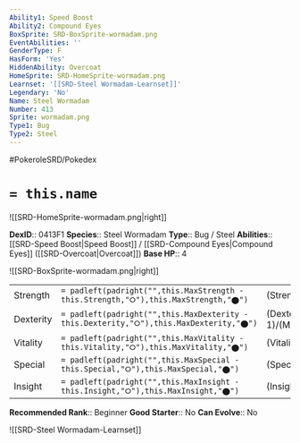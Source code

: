 ```yaml
---
Ability1: Speed Boost
Ability2: Compound Eyes
BoxSprite: SRD-BoxSprite-wormadam.png
EventAbilities: ''
GenderType: F
HasForm: 'Yes'
HiddenAbility: Overcoat
HomeSprite: SRD-HomeSprite-wormadam.png
Learnset: '[[SRD-Steel Wormadam-Learnset]]'
Legendary: 'No'
Name: Steel Wormadam
Number: 413
Sprite: wormadam.png
Type1: Bug
Type2: Steel
---
```


#PokeroleSRD/Pokedex

# `= this.name`

![[SRD-HomeSprite-wormadam.png|right]]

**DexID**:: 0413F1
**Species**:: Steel Wormadam
**Type**:: Bug / Steel
**Abilities**:: [[SRD-Speed Boost|Speed Boost]] / [[SRD-Compound Eyes|Compound Eyes]] ([[SRD-Overcoat|Overcoat]])
**Base HP**:: 4

![[SRD-BoxSprite-wormadam.png|right]]

|           |                                                                                        |                                          |
| --------- | -------------------------------------------------------------------------------------- | ---------------------------------------- |
| Strength  | `= padleft(padright("",this.MaxStrength - this.Strength,"⭘"),this.MaxStrength,"⬤")`    | (Strength::2)/(MaxStrength::4)   |
| Dexterity | `= padleft(padright("",this.MaxDexterity - this.Dexterity,"⭘"),this.MaxDexterity,"⬤")` | (Dexterity:: 1)/(MaxDexterity::3) |
| Vitality  | `= padleft(padright("",this.MaxVitality - this.Vitality,"⭘"),this.MaxVitality,"⬤")`    | (Vitality::3)/(MaxVitality::6)   |
| Special   | `= padleft(padright("",this.MaxSpecial - this.Special,"⭘"),this.MaxSpecial,"⬤")`       | (Special::2)/(MaxSpecial::4)     |
| Insight   | `= padleft(padright("",this.MaxInsight - this.Insight,"⭘"),this.MaxInsight,"⬤")`       | (Insight::2)/(MaxInsight::6)     |

**Recommended Rank**:: Beginner
**Good Starter**:: No
**Can Evolve**:: No

![[SRD-Steel Wormadam-Learnset]]